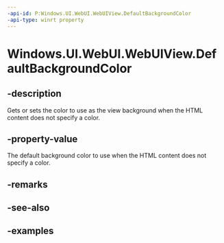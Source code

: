 ```yaml
---
-api-id: P:Windows.UI.WebUI.WebUIView.DefaultBackgroundColor
-api-type: winrt property
---
```


<!-- Property syntax.
public Color DefaultBackgroundColor { get;  set; }
-->

# Windows.UI.WebUI.WebUIView.DefaultBackgroundColor

## -description
Gets or sets the color to use as the view background when the HTML content does not specify a color.

## -property-value
The default background color to use when the HTML content does not specify a color.

## -remarks

## -see-also

## -examples

